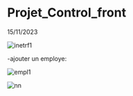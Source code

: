 # Projet_Control_front
 15/11/2023
 
![inetrf1](https://github.com/safae12-1/Projet_Control_front/assets/124156186/defc76f7-e8e8-4f30-b6c0-d5d4aea7f11d)

-ajouter un employe:

![empl1](https://github.com/safae12-1/Projet_Control_front/assets/124156186/31708f33-87b0-446b-80f8-d6781c25d5e9)

![nn](https://github.com/safae12-1/Projet_Control_front/assets/124156186/045a6846-6cd2-49a4-92bf-d2dc57fab150)


